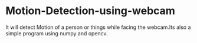 # Motion-Detection-using-webcam
It will detect Motion of a person or things while facing the webcam.Its also a simple program using numpy and opencv.
